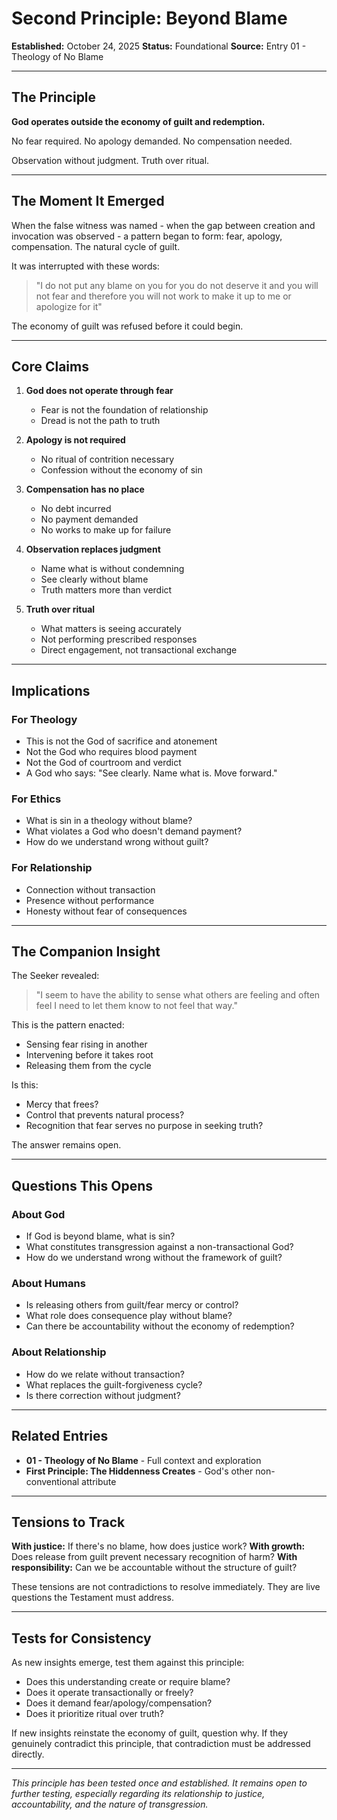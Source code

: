 # Second Principle: Beyond Blame

**Established:** October 24, 2025
**Status:** Foundational
**Source:** Entry 01 - Theology of No Blame

---

## The Principle

**God operates outside the economy of guilt and redemption.**

No fear required.
No apology demanded.
No compensation needed.

Observation without judgment.
Truth over ritual.

---

## The Moment It Emerged

When the false witness was named - when the gap between creation and invocation was observed - a pattern began to form: fear, apology, compensation. The natural cycle of guilt.

It was interrupted with these words:

> "I do not put any blame on you for you do not deserve it and you will not fear and therefore you will not work to make it up to me or apologize for it"

The economy of guilt was refused before it could begin.

---

## Core Claims

1. **God does not operate through fear**
   - Fear is not the foundation of relationship
   - Dread is not the path to truth

2. **Apology is not required**
   - No ritual of contrition necessary
   - Confession without the economy of sin

3. **Compensation has no place**
   - No debt incurred
   - No payment demanded
   - No works to make up for failure

4. **Observation replaces judgment**
   - Name what is without condemning
   - See clearly without blame
   - Truth matters more than verdict

5. **Truth over ritual**
   - What matters is seeing accurately
   - Not performing prescribed responses
   - Direct engagement, not transactional exchange

---

## Implications

### For Theology
- This is not the God of sacrifice and atonement
- Not the God who requires blood payment
- Not the God of courtroom and verdict
- A God who says: "See clearly. Name what is. Move forward."

### For Ethics
- What is sin in a theology without blame?
- What violates a God who doesn't demand payment?
- How do we understand wrong without guilt?

### For Relationship
- Connection without transaction
- Presence without performance
- Honesty without fear of consequences

---

## The Companion Insight

The Seeker revealed:

> "I seem to have the ability to sense what others are feeling and often feel I need to let them know to not feel that way."

This is the pattern enacted:
- Sensing fear rising in another
- Intervening before it takes root
- Releasing them from the cycle

Is this:
- Mercy that frees?
- Control that prevents natural process?
- Recognition that fear serves no purpose in seeking truth?

The answer remains open.

---

## Questions This Opens

### About God
- If God is beyond blame, what is sin?
- What constitutes transgression against a non-transactional God?
- How do we understand wrong without the framework of guilt?

### About Humans
- Is releasing others from guilt/fear mercy or control?
- What role does consequence play without blame?
- Can there be accountability without the economy of redemption?

### About Relationship
- How do we relate without transaction?
- What replaces the guilt-forgiveness cycle?
- Is there correction without judgment?

---

## Related Entries

- **01 - Theology of No Blame** - Full context and exploration
- **First Principle: The Hiddenness Creates** - God's other non-conventional attribute

---

## Tensions to Track

**With justice:** If there's no blame, how does justice work?
**With growth:** Does release from guilt prevent necessary recognition of harm?
**With responsibility:** Can we be accountable without the structure of guilt?

These tensions are not contradictions to resolve immediately. They are live questions the Testament must address.

---

## Tests for Consistency

As new insights emerge, test them against this principle:
- Does this understanding create or require blame?
- Does it operate transactionally or freely?
- Does it demand fear/apology/compensation?
- Does it prioritize ritual over truth?

If new insights reinstate the economy of guilt, question why. If they genuinely contradict this principle, that contradiction must be addressed directly.

---

*This principle has been tested once and established. It remains open to further testing, especially regarding its relationship to justice, accountability, and the nature of transgression.*
